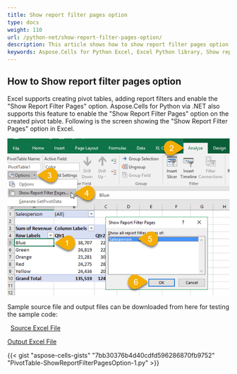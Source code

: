 ```yaml
---
title: Show report filter pages option
type: docs
weight: 110
url: /python-net/show-report-filter-pages-option/
description: This article shows how to show report filter pages option with Aspose.Cells for Python via .NET.
keywords: Aspose.Cells for Python Excel, Excel Python library, Show report filter pages option.
---
```


## **How to Show report filter pages option**
Excel supports creating pivot tables, adding report filters and enable the "Show Report Filter Pages" option. Aspose.Cells for Python via .NET also supports this feature to enable the "Show Report Filter Pages" option on the created pivot table. Following is the screen showing the "Show Report Filter Pages" option in Excel.

![todo:image_alt_text](show-report-filter-pages-option_1.png)

Sample source file and output files can be downloaded from here for testing the sample code:

` `[Source Excel File](81920786.xlsx) 

[Output Excel File](81920787.xlsx)



{{< gist "aspose-cells-gists" "7bb30376b4d40cdfd596286870fb9752" "PivotTable-ShowReportFilterPagesOption-1.py" >}}
